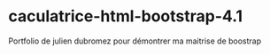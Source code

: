 # caculatrice-html-bootstrap-4.1
Portfolio de julien dubromez pour démontrer ma maitrise de boostrap
